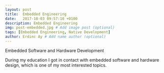 ```yaml
---
layout: post
title:  Embedded Engineering
date:   2017-10-03 09:57:10 +0100
description: Embedded Engineering
img: post-embedded.jpg # Add image post (optional)
tags: [Embedded Engineering, Native Development]
author: Erdinc Ay # Add name author (optional)
---
```

Embedded Software and Hardware Development

During my education I got in contact with embedded software and hardware design, which is one of my most interested topics.